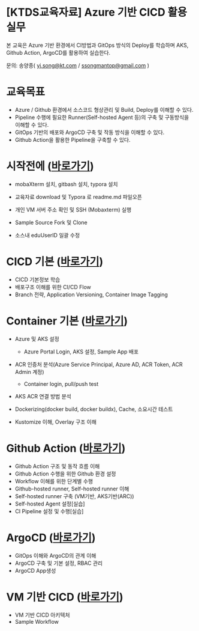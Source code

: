 # [KTDS교육자료] Azure 기반 CICD 활용 실무


본 교육은 Azure 기반 환경에서 CI방법과 GitOps 방식의 Deploy를 학습하며  AKS, Github Action, ArgoCD를 활용하여 실습한다.

문의: 송양종( yj.song@kt.com / ssongmantop@gmail.com )



# 교육목표

* Azure / Github 환경에서 소스코드 형상관리 및 Build, Deploy를 이해할 수 있다.
* Pipeline 수행에 필요한 Runner(Self-hosted Agent 등)의 구축 및 구동방식을 이해할 수 있다.
* GitOps 기반의 배포와 ArgoCD 구축 및 작동 방식을 이해할 수 있다.
* Github Action을 활용한 Pipeline을 구축할 수 있다.




# 시작전에 ([바로가기](./05.beforebegin/beforebegin.md))

- mobaXterm 설치, gitbash 설치, typora 설치

- 교육자료 download 및 Typora 로 readme.md 파일오픈

- 개인 VM 서버 주소 확인 및  SSH (Mobaxterm) 실행

- Sample Source Fork 및 Clone

- 소스내 eduUserID 일괄 수정



# CICD 기본 ([바로가기](./10.CICD_Basic/10.CICD_Basic.md))

* CICD 기본정보 학습
* 배포구조 이해를 위한 CI/CD Flow
* Branch 전략, Application Versioning, Container Image Tagging



# Container 기본 ([바로가기](./20.ContainerBasic/05.AzureAKS설정.md))

* Azure 및 AKS 설정
  * Azure Portal Login, AKS 설정, Sample App 배포

* ACR 인증처 분석(Azure Service Principal, Azure AD, ACR Token, ACR Admin 계정)
  * Container login, pull/push test

* AKS ACR 연결 방법 분석
* Dockerizing(docker build, docker buildx), Cache, 소요시간 테스트
* Kustomize 이해, Overlay 구조 이해



# Github Action ([바로가기](./30.GithubAction/10.GithubAction구조.md))

* Github Action 구조 및 동작 흐름 이해
* Github Action 수행을 위한 Github 환경 설정
* Workflow 이해를 위한 단계별 수행
* Github-hosted runner, Self-hosted runner 이해
* Self-hosted runner 구축 (VM기반, AKS기반(ARC)) 
* Self-hosted Agent 설정[실습]
* CI Pipeline 설정 및 수행[실습]



# ArgoCD ([바로가기](./40.ArgoCD/10.GitOps와ArgoCD.md))

* GitOps 이해와 ArgoCD의 관계 이해
* ArgoCD 구축 및 기본 설정, RBAC 관리
* ArgoCD App생성



# VM 기반 CICD ([바로가기](./50.VMBasedCICD/10.VMBasedCICD.md))

* VM 기반 CICD 아키텍처
* Sample Workflow
